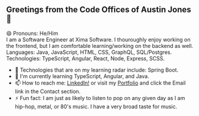 ## Greetings from the Code Offices of Austin Jones 👋
😄 Pronouns: He/Him<br>
I am a Software Engineer at Xima Software. I thouroughly enjoy working on the frontend, but I am comfortable learning/working on the backend as well.<br/>
Languages: Java, JavaScript, HTML, CSS, GraphQL, SQL/Postgres.
Technologies: TypeScript, Angular, React, Node, Express, SCSS.

- 🤔 Technologies that are on my learning radar include: Spring Boot. 
- 📖 I'm currently learning TypeScript, Angular, and Java.
- 📫 How to reach me: [LinkedIn!](https://www.linkedin.com/in/austinhjones3) or visit my [Portfolio](https://austinjones.io) and click the Email link in the Contact section.
- ⚡ Fun fact: I am just as likely to listen to pop on any given day as I am hip-hop, metal, or 80's music. I have a very broad taste for music.

